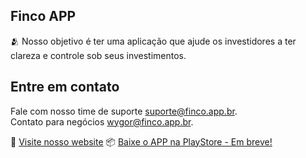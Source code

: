 ## Finco APP

🫂 Nosso objetivo é ter uma aplicação que ajude os investidores a ter clareza e controle sob seus investimentos.

## Entre em contato

Fale com nosso time de suporte [suporte@finco.app.br](mailto://suporte@finco.app.br).<br />
Contato para negócios [wygor@finco.app.br](mailto://wygor@finco.app.br).

👋 [Visite nosso website](https://finco.app.br)
📦 [Baixe o APP na PlayStore - Em breve!](https://play.google.com/store/apps/details?id=br.app.finco.finco_app)
